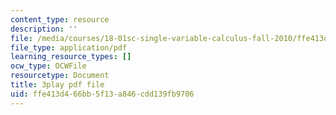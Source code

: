 ```yaml
---
content_type: resource
description: ''
file: /media/courses/18-01sc-single-variable-calculus-fall-2010/ffe413d466bb5f13a846cdd139fb9706_UsGBIfjUK7U.pdf
file_type: application/pdf
learning_resource_types: []
ocw_type: OCWFile
resourcetype: Document
title: 3play pdf file
uid: ffe413d4-66bb-5f13-a846-cdd139fb9706
---
```

